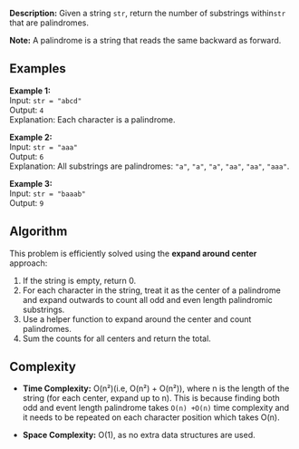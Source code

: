 **Description:**
Given a string `str`,  return the number of substrings within`str` that are palindromes.

**Note:** A palindrome is a string that reads the same backward as forward.

## Examples

**Example 1:**  
Input: `str = "abcd"`  
Output: `4`  
Explanation: Each character is a palindrome.

**Example 2:**  
Input: `str = "aaa"`  
Output: `6`  
Explanation: All substrings are palindromes: `"a"`, `"a"`, `"a"`, `"aa"`, `"aa"`, `"aaa"`.

**Example 3:**  
Input: `str = "baaab"`  
Output: `9`

## Algorithm

This problem is efficiently solved using the **expand around center** approach:

1. If the string is empty, return 0.
2. For each character in the string, treat it as the center of a palindrome and expand outwards to count all odd and even length palindromic substrings.
3. Use a helper function to expand around the center and count palindromes.
4. Sum the counts for all centers and return the total.


## Complexity

- **Time Complexity:** O(n²)(i.e,  O(n²) +  O(n²)), where n is the length of the string (for each center, expand up to n). This is because finding both odd and event length palindrome takes `O(n) +O(n)` time complexity and it needs to be repeated on each character position which takes O(n).

- **Space Complexity:** O(1), as no extra data structures are used.